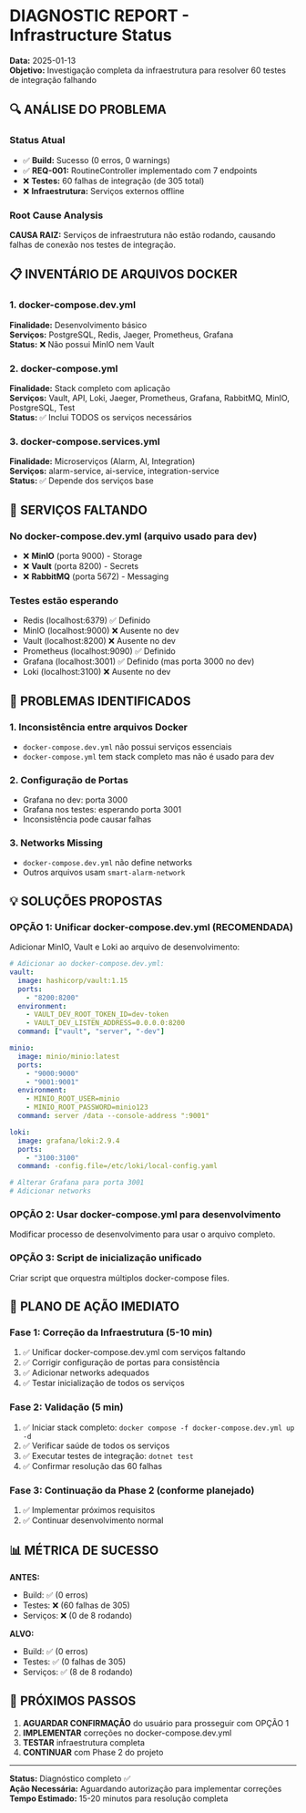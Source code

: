 # DIAGNOSTIC REPORT - Infrastructure Status

**Data:** 2025-01-13  
**Objetivo:** Investigação completa da infraestrutura para resolver 60 testes de integração falhando

## 🔍 ANÁLISE DO PROBLEMA

### Status Atual

- ✅ **Build:** Sucesso (0 erros, 0 warnings)
- ✅ **REQ-001:** RoutineController implementado com 7 endpoints
- ❌ **Testes:** 60 falhas de integração (de 305 total)
- ❌ **Infraestrutura:** Serviços externos offline

### Root Cause Analysis

**CAUSA RAIZ:** Serviços de infraestrutura não estão rodando, causando falhas de conexão nos testes de integração.

## 📋 INVENTÁRIO DE ARQUIVOS DOCKER

### 1. docker-compose.dev.yml

**Finalidade:** Desenvolvimento básico  
**Serviços:** PostgreSQL, Redis, Jaeger, Prometheus, Grafana  
**Status:** ❌ Não possui MinIO nem Vault

### 2. docker-compose.yml  

**Finalidade:** Stack completo com aplicação  
**Serviços:** Vault, API, Loki, Jaeger, Prometheus, Grafana, RabbitMQ, MinIO, PostgreSQL, Test  
**Status:** ✅ Inclui TODOS os serviços necessários

### 3. docker-compose.services.yml

**Finalidade:** Microserviços (Alarm, AI, Integration)  
**Serviços:** alarm-service, ai-service, integration-service  
**Status:** ✅ Depende dos serviços base

## 🔧 SERVIÇOS FALTANDO

### No docker-compose.dev.yml (arquivo usado para dev)

- ❌ **MinIO** (porta 9000) - Storage
- ❌ **Vault** (porta 8200) - Secrets
- ❌ **RabbitMQ** (porta 5672) - Messaging

### Testes estão esperando

- Redis (localhost:6379) ✅ Definido
- MinIO (localhost:9000) ❌ Ausente no dev
- Vault (localhost:8200) ❌ Ausente no dev  
- Prometheus (localhost:9090) ✅ Definido
- Grafana (localhost:3001) ✅ Definido (mas porta 3000 no dev)
- Loki (localhost:3100) ❌ Ausente no dev

## 🚨 PROBLEMAS IDENTIFICADOS

### 1. Inconsistência entre arquivos Docker

- `docker-compose.dev.yml` não possui serviços essenciais
- `docker-compose.yml` tem stack completo mas não é usado para dev

### 2. Configuração de Portas

- Grafana no dev: porta 3000
- Grafana nos testes: esperando porta 3001
- Inconsistência pode causar falhas

### 3. Networks Missing

- `docker-compose.dev.yml` não define networks
- Outros arquivos usam `smart-alarm-network`

## 💡 SOLUÇÕES PROPOSTAS

### OPÇÃO 1: Unificar docker-compose.dev.yml (RECOMENDADA)

Adicionar MinIO, Vault e Loki ao arquivo de desenvolvimento:

```yaml
# Adicionar ao docker-compose.dev.yml:
vault:
  image: hashicorp/vault:1.15
  ports:
    - "8200:8200"
  environment:
    - VAULT_DEV_ROOT_TOKEN_ID=dev-token
    - VAULT_DEV_LISTEN_ADDRESS=0.0.0.0:8200
  command: ["vault", "server", "-dev"]

minio:
  image: minio/minio:latest
  ports:
    - "9000:9000"
    - "9001:9001"
  environment:
    - MINIO_ROOT_USER=minio
    - MINIO_ROOT_PASSWORD=minio123
  command: server /data --console-address ":9001"

loki:
  image: grafana/loki:2.9.4
  ports:
    - "3100:3100"
  command: -config.file=/etc/loki/local-config.yaml

# Alterar Grafana para porta 3001
# Adicionar networks
```

### OPÇÃO 2: Usar docker-compose.yml para desenvolvimento

Modificar processo de desenvolvimento para usar o arquivo completo.

### OPÇÃO 3: Script de inicialização unificado

Criar script que orquestra múltiplos docker-compose files.

## 🎯 PLANO DE AÇÃO IMEDIATO

### Fase 1: Correção da Infraestrutura (5-10 min)

1. ✅ Unificar docker-compose.dev.yml com serviços faltando
2. ✅ Corrigir configuração de portas para consistência
3. ✅ Adicionar networks adequados
4. ✅ Testar inicialização de todos os serviços

### Fase 2: Validação (5 min)

1. ✅ Iniciar stack completo: `docker compose -f docker-compose.dev.yml up -d`
2. ✅ Verificar saúde de todos os serviços
3. ✅ Executar testes de integração: `dotnet test`
4. ✅ Confirmar resolução das 60 falhas

### Fase 3: Continuação da Phase 2 (conforme planejado)

1. ✅ Implementar próximos requisitos
2. ✅ Continuar desenvolvimento normal

## 📊 MÉTRICA DE SUCESSO

**ANTES:**

- Build: ✅ (0 erros)
- Testes: ❌ (60 falhas de 305)
- Serviços: ❌ (0 de 8 rodando)

**ALVO:**

- Build: ✅ (0 erros)
- Testes: ✅ (0 falhas de 305)
- Serviços: ✅ (8 de 8 rodando)

## 🔄 PRÓXIMOS PASSOS

1. **AGUARDAR CONFIRMAÇÃO** do usuário para prosseguir com OPÇÃO 1
2. **IMPLEMENTAR** correções no docker-compose.dev.yml
3. **TESTAR** infraestrutura completa
4. **CONTINUAR** com Phase 2 do projeto

---
**Status:** Diagnóstico completo ✅  
**Ação Necessária:** Aguardando autorização para implementar correções  
**Tempo Estimado:** 15-20 minutos para resolução completa
